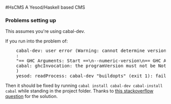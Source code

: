 #HsCMS
A Yesod/Haskell based CMS


### Problems setting up ###

This assumes you're using cabal-dev.

If you run into the problem of:

<pre>
    cabal-dev: user error (Warning: cannot determine version of /home/user/.cabal/bin/fake-ghc-cabal-dev
    :
    "== GHC Arguments: Start ==\n--numeric-version\n== GHC Arguments: End ==\n"
    cabal: ghcInvocation: the programVersion must not be Nothing
    )
    yesod: readProcess: cabal-dev "buildopts" (exit 1): failed
</pre>

Then it should be fixed by running `cabal install cabal-dev cabal-install cabal` while standing in the project folder. 
Thanks to [this stackoverflow question](http://stackoverflow.com/questions/13659011/ghcinvocation-the-programversion-must-not-be-nothing) for the solution.
